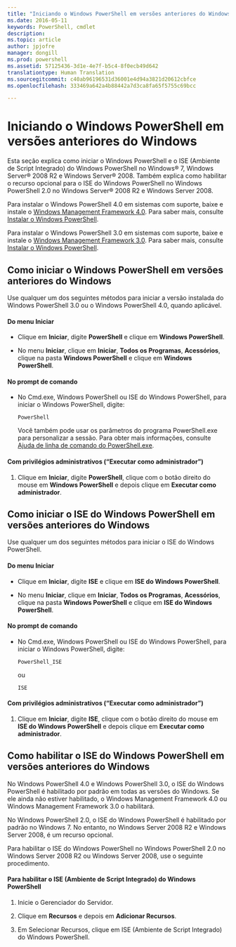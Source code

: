 ```yaml
---
title: "Iniciando o Windows PowerShell em versões anteriores do Windows"
ms.date: 2016-05-11
keywords: PowerShell, cmdlet
description: 
ms.topic: article
author: jpjofre
manager: dongill
ms.prod: powershell
ms.assetid: 57125436-3d1e-4e7f-b5c4-8f0ecb49d642
translationtype: Human Translation
ms.sourcegitcommit: c40ab96196531d36001e4d94a3821d20612cbfce
ms.openlocfilehash: 333469a642a4b88442a7d3ca8fa65f5755c69bcc

---
```


# Iniciando o Windows PowerShell em versões anteriores do Windows
Esta seção explica como iniciar o Windows PowerShell e o ISE (Ambiente de Script Integrado) do Windows PowerShell no Windows® 7, Windows Server® 2008 R2 e Windows Server® 2008. Também explica como habilitar o recurso opcional para o ISE do Windows PowerShell no Windows PowerShell 2.0 no Windows Server® 2008 R2 e Windows Server 2008.

Para instalar o Windows PowerShell 4.0 em sistemas com suporte, baixe e instale o [Windows Management Framework 4.0](http://go.microsoft.com/fwlink/?LinkID=293881). Para saber mais, consulte [Instalar o Windows PowerShell](Installing-Windows-PowerShell.md).

Para instalar o Windows PowerShell 3.0 em sistemas com suporte, baixe e instale o [Windows Management Framework 3.0](http://go.microsoft.com/fwlink/?LinkID=240290). Para saber mais, consulte [Instalar o Windows PowerShell](Installing-Windows-PowerShell.md).

## Como iniciar o Windows PowerShell em versões anteriores do Windows
Use qualquer um dos seguintes métodos para iniciar a versão instalada do Windows PowerShell 3.0 ou o Windows PowerShell 4.0, quando aplicável.

#### Do menu Iniciar

-   Clique em **Iniciar**, digite **PowerShell** e clique em **Windows PowerShell**.

-   No menu **Iniciar**, clique em **Iniciar**, **Todos os Programas**, **Acessórios**, clique na pasta **Windows PowerShell** e clique em **Windows PowerShell**.

#### No prompt de comando

-   No Cmd.exe, Windows PowerShell ou ISE do Windows PowerShell, para iniciar o Windows PowerShell, digite:

    ```
    PowerShell
    ```

    Você também pode usar os parâmetros do programa PowerShell.exe para personalizar a sessão. Para obter mais informações, consulte [Ajuda de linha de comando do PowerShell.exe](../core-powershell/console/PowerShell.exe-Command-Line-Help.md).

#### Com privilégios administrativos (“Executar como administrador”)

1.  Clique em **Iniciar**, digite **PowerShell**, clique com o botão direito do mouse em **Windows PowerShell** e depois clique em **Executar como administrador**.

## Como iniciar o ISE do Windows PowerShell em versões anteriores do Windows
Use qualquer um dos seguintes métodos para iniciar o ISE do Windows PowerShell.

#### Do menu Iniciar

-   Clique em **Iniciar**, digite **ISE** e clique em **ISE do Windows PowerShell**.

-   No menu **Iniciar**, clique em **Iniciar**, **Todos os Programas**, **Acessórios**, clique na pasta **Windows PowerShell** e clique em **ISE do Windows PowerShell**.

#### No prompt de comando

-   No Cmd.exe, Windows PowerShell ou ISE do Windows PowerShell, para iniciar o Windows PowerShell, digite:

    ```
    PowerShell_ISE
    ```

    ou

    ```
    ISE
    ```

#### Com privilégios administrativos (“Executar como administrador”)

1.  Clique em **Iniciar**, digite **ISE**, clique com o botão direito do mouse em **ISE do Windows PowerShell** e depois clique em **Executar como administrador**.

## Como habilitar o ISE do Windows PowerShell em versões anteriores do Windows
No Windows PowerShell 4.0 e Windows PowerShell 3.0, o ISE do Windows PowerShell é habilitado por padrão em todas as versões do Windows. Se ele ainda não estiver habilitado, o Windows Management Framework 4.0 ou Windows Management Framework 3.0 o habilitará.

No Windows PowerShell 2.0, o ISE do Windows PowerShell é habilitado por padrão no Windows 7. No entanto, no Windows Server 2008 R2 e Windows Server 2008, é um recurso opcional.

Para habilitar o ISE do Windows PowerShell no Windows PowerShell 2.0 no Windows Server 2008 R2 ou Windows Server 2008, use o seguinte procedimento.

#### Para habilitar o ISE (Ambiente de Script Integrado) do Windows PowerShell

1.  Inicie o Gerenciador do Servidor.

2.  Clique em **Recursos** e depois em **Adicionar Recursos**.

3.  Em Selecionar Recursos, clique em ISE (Ambiente de Script Integrado) do Windows PowerShell.




<!--HONumber=Oct16_HO2-->


